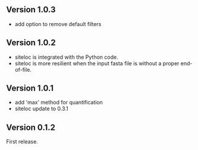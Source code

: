 ## Version 1.0.3

- add option to remove default filters

## Version 1.0.2

- siteloc is integrated with the Python code.
- siteloc is more resilient when the input fasta file is without a proper end-of-file.

## Version 1.0.1

- add 'max' method for quantification
- siteloc update to 0.3.1

## Version 0.1.2

First release.
